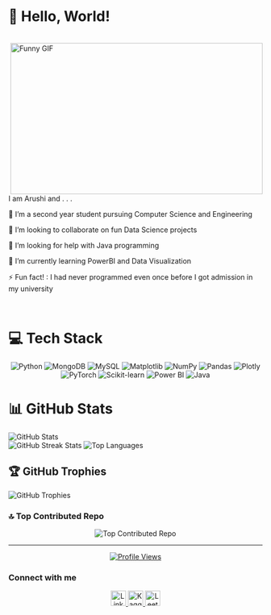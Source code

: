 # 💫 Hello, World!
<br>
<img height="300" width="500" align="right" src="https://media.giphy.com/media/kkSkgexb9xBoQ/giphy.gif?cid=ecf05e47sdd54wf39vhvywo4oexpvmlowvy0my4j00jj0b5f&ep=v1_gifs_search&rid=giphy.gif&ct=g" alt="Funny GIF">

<p align=left>
  <p>I am Arushi and . . .<br>
  <p>🔭 I’m a second year student pursuing Computer Science and Engineering<br> </p>
  <p>👯 I’m looking to collaborate on fun Data Science projects<br></p>
  <p>🤝 I’m looking for help with Java programming<br></p>
  <p>🌱 I’m currently learning PowerBI and Data Visualization<br></p>
  <p>⚡ Fun fact! : I had never programmed even once before I got admission in my university</p>
</p>
<br>

<h1>💻 Tech Stack </h1>
  <p align=center>
        <img src="https://img.shields.io/badge/python-3670A0?style=for-the-badge&logo=python&logoColor=ffdd54" alt="Python">
        <img src="https://img.shields.io/badge/MongoDB-%234ea94b.svg?style=for-the-badge&logo=mongodb&logoColor=white" alt="MongoDB">
        <img src="https://img.shields.io/badge/mysql-4479A1.svg?style=for-the-badge&logo=mysql&logoColor=white" alt="MySQL">
        <img src="https://img.shields.io/badge/Matplotlib-%23ffffff.svg?style=for-the-badge&logo=Matplotlib&logoColor=black" alt="Matplotlib">
        <img src="https://img.shields.io/badge/numpy-%23013243.svg?style=for-the-badge&logo=numpy&logoColor=white" alt="NumPy">
        <img src="https://img.shields.io/badge/pandas-%23150458.svg?style=for-the-badge&logo=pandas&logoColor=white" alt="Pandas">
        <img src="https://img.shields.io/badge/Plotly-%233F4F75.svg?style=for-the-badge&logo=plotly&logoColor=white" alt="Plotly">
        <img src="https://img.shields.io/badge/PyTorch-%23EE4C2C.svg?style=for-the-badge&logo=PyTorch&logoColor=white" alt="PyTorch">
        <img src="https://img.shields.io/badge/scikit--learn-%23F7931E.svg?style=for-the-badge&logo=scikit-learn&logoColor=white" alt="Scikit-learn">
        <img src="https://img.shields.io/badge/power_bi-F2C811?style=for-the-badge&logo=powerbi&logoColor=black" alt="Power BI">
        <img src="https://img.shields.io/badge/java-%23ED8B00.svg?style=for-the-badge&logo=openjdk&logoColor=white" alt="Java">
  </p>

<h1>📊 GitHub Stats </h1>
    <p>
      <a></a>
      <img src="https://github-readme-stats.vercel.app/api?username=AERI078&theme=city_lights&hide_border=false&include_all_commits=true&count_private=true" alt="GitHub Stats">
      <br>
      <a></a>
      <img src="https://github-readme-streak-stats.herokuapp.com/?user=AERI078&theme=city_lights&hide_border=false" alt="GitHub Streak Stats">
      <a></a>
      <img src="https://github-readme-stats.vercel.app/api/top-langs/?username=AERI078&theme=city_lights&hide_border=false&include_all_commits=true&count_private=true&layout=compact" alt="Top Languages">
      <br>
      <a></a>
    </p>

  <h2>🏆 GitHub Trophies </h2>
  <p>
      <img src="https://github-profile-trophy.vercel.app/?username=AERI078&theme=nord&no-frame=false&no-bg=true&margin-w=4" alt="GitHub Trophies">
  </p>

  <h3>🔝 Top Contributed Repo</h3>
  <p align=center>
      <img src="https://github-contributor-stats.vercel.app/api?username=AERI078&limit=5&theme=nord&combine_all_yearly_contributions=true" alt="Top Contributed Repo">
  </p>

  <hr>

  <p align=center>
      <a href="https://visitcount.itsvg.in" target="_blank">
          <img src="https://visitcount.itsvg.in/api?id=AERI078&icon=0&color=0" alt="Profile Views">
      </a>
  </p>

  <h3> Connect with me </h3>
  <p align=center>
      <a href="https://linkedin.com/in/username" target="_blank">
          <img src="https://raw.githubusercontent.com/rahuldkjain/github-profile-readme-generator/master/src/images/icons/Social/linked-in-alt.svg" alt="LinkedIn" height="30" width="30">
      </a>
      <a href="https://kaggle.com/username" target="_blank">
          <img src="https://raw.githubusercontent.com/rahuldkjain/github-profile-readme-generator/master/src/images/icons/Social/kaggle.svg" alt="Kaggle" height="30" width="30">
      </a>
      <a href="https://www.leetcode.com/username" target="_blank">
          <img src="https://raw.githubusercontent.com/rahuldkjain/github-profile-readme-generator/master/src/images/icons/Social/leet-code.svg" alt="LeetCode" height="30" width="30">
      </a>
  </p>


